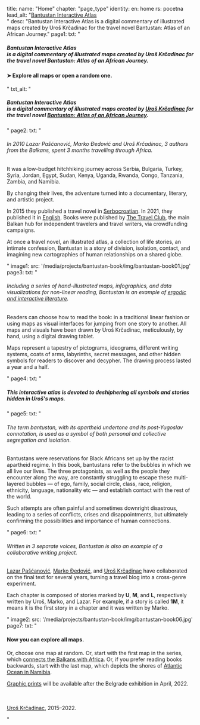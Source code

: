 title: 
    name: "Home"
    chapter: "page_type"
identity:
    en: home
    rs: pocetna
lead_alt: "<a href='/bantustan-interactive-atlas/home'>Bantustan Interactive Atlas</a><br>"
desc: "Bantustan Interactive Atlas is a digital commentary of illustrated maps created by Uroš Krčadinac for the travel novel Bantustan: Atlas of an African Journey."
page1:
    txt: "<h5><em>Bantustan Interactive Atlas</em> <br>is a digital commentary of illustrated maps created by Uroš Krčadinac for the travel novel Bantustan: Atlas of an African Journey.</h5>
<h4>➤ Explore <span class='all-maps-link'>all maps</span> or open a <span class='random-map-link'>random one</span>.</h4>"
    txt_alt: "<h5><em>Bantustan Interactive Atlas</em> <br>is a digital commentary of illustrated maps created by <a href='/work/about/' target='_blank'>Uroš Krčadinac</a> for the travel novel <a href='https://www.amazon.com/Bantustan-African-Journey-Lazar-Pascanovic/dp/B093B4M61M/' target='_blank'>Bantustan: Atlas of an African Journey</a>.</h5>"
page2:
    txt: "<h6>In 2010 Lazar Pašćanović, Marko Đedović and Uroš Krčadinac, 3 authors from the Balkans, spent 3 months travelling through Africa.</h6>
<p>It was a low-budget hitchhiking journey across Serbia, Bulgaria, Turkey, Syria, Jordan, Egypt, Sudan, Kenya, Uganda, Rwanda, Congo, Tanzania, Zambia, and Namibia.</p>
<p>By changing their lives, the adventure turned into a documentary, literary, and artistic project.</p>
<p>In 2015 they published a travel novel in <a href='/rad/projekti/bantustan-book/' target='_blank'>Serbocroatian</a>. In 2021, they published it in <a href='https://www.bantustanbook.com/' target='_blank'>English</a>. Books were published by <a href='https://www.thetravelclub.org/about-the-club' target='_blank'>The Travel Club</a>, the main Balkan hub for independent travelers and travel writers, via crowdfunding campaigns.</p>
<p>At once a travel novel, an illustrated atlas, a collection of life stories, an intimate confession, Bantustan is a story of division, isolation, contact, and imagining new cartographies of human relationships on a shared globe.</p>"
image1:
    src: '/media/projects/bantustan-book/img/bantustan-book01.jpg'
page3:
    txt: "<h6>Including a series of hand-illustrated maps, infographics, and data visualizations for non-linear reading, Bantustan is an example of <a href='https://www.articleworld.org/index.php/Ergodic_literature' target='_blank'>ergodic and interactive literature</a>.</h6>
<p>Readers can choose how to read the book: in a traditional linear fashion or using maps as visual interfaces for jumping from one story to another. All maps and visuals have been drawn by Uroš Krčadinac, meticulously, by hand, using a digital drawing tablet.</p>
<p>Maps represent a tapestry of pictograms, ideograms, different writing systems, coats of arms, labyrinths, secret messages, and other hidden symbols for readers to discover and decypher. The drawing process lasted a year and a half.</p>"
page4:
    txt: "<h5>This interactive atlas is devoted to deshiphering all symbols and stories hidden in Uroš's maps.</h5>"
page5:
    txt: "<h6>The term bantustan, with its apartheid undertone and its post-Yugoslav connotation, is used as a symbol of both personal and collective segregation and isolation.</h6>
<p>Bantustans were reservations for Black Africans set up by the racist apartheid regime. In this book, bantustans refer to the bubbles in which we all live our lives. The three protagonists, as well as the people they encounter along the way, are constantly struggling to escape these multi-layered bubbles — of ego, family, social circle, class, race, religion, ethnicity, language, nationality etc — and establish contact with the rest of the world.</p>
<p>Such attempts are often painful and sometimes downright disastrous, leading to a series of conflicts, crises and disappointments, but ultimately confirming the possibilities and importance of human connections.</p>"
page6:
    txt: "<h6>Written in 3 separate voices, Bantustan is also an example of a collaborative writing project.</h6>
<p><a href='https://www.amazon.com/Lazar-Pascanovic/e/B0933FH8RS/' target='_blank'>Lazar Pašćanović</a>, <a href='https://www.amazon.com/Marko-Djedovic/e/B0936V89ZF/' target='_blank'>Marko Đedović</a>, and <a href='/work/about/' target='_blank'>Uroš Krčadinac</a> have collaborated on the final text for several years, turning a travel blog into a cross-genre experiment.</p>
<p>Each chapter is composed of stories marked by <b>U</b>, <b>M</b>, and <b>L</b>, respectively written by Uroš, Marko, and Lazar. For example, if a story is called <b>1M</b>, it means it is the first story in a chapter and it was written by Marko.</p>"
image2:
    src: '/media/projects/bantustan-book/img/bantustan-book06.jpg'
page7:
    txt: "<h4 class='last-h4'>Now you can explore <span class='all-maps-link'>all maps</span>.</h4>
<p>Or, choose <span class='random-map-link'>one map at random</span>. Or, start with the first map in the series, which <a href='/bantustan-interactive-atlas/map/balkan-africa'>connects the Balkans with Africa</a>. Or, if you prefer reading books backwards, start with the last map, which depicts the shores of <a href='/bantustan-interactive-atlas/map/namibia'>Atlantic Ocean in Namibia</a>.</p>
<p><a href='/bantustan-interactive-atlas/prints'>Graphic prints</a> will be available after the Belgrade exhibition in April, 2022.</p>
<p><br><br><a href='/work/about/' target='_blank'>Uroš Krčadinac</a>, 2015–2022.</p>"